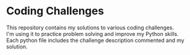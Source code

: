 # Coding Challenges

This repository contains my solutions to various coding challenges.  
I'm using it to practice problem solving and improve my Python skills.  
Each python file includes the challenge description commented and my solution.
